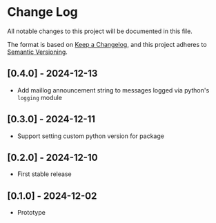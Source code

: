 # Change Log

All notable changes to this project will be documented in this file.

The format is based on [Keep a Changelog](https://keepachangelog.com/en/1.0.0/),
and this project adheres to [Semantic Versioning](https://semver.org/spec/v2.0.0.html).

## [0.4.0] - 2024-12-13

- Add maillog announcement string to messages logged via python's `logging` module

## [0.3.0] - 2024-12-11

- Support setting custom python version for package

## [0.2.0] - 2024-12-10

- First stable release

## [0.1.0] - 2024-12-02

- Prototype
